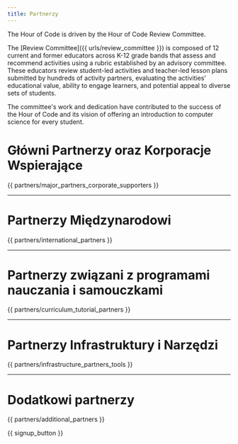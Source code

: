 ```yaml
---
title: Partnerzy
---
```


The Hour of Code is driven by the Hour of Code Review Committee.

The [Review Committee]({{ urls/review_committee }}) is composed of 12 current and former educators across K-12 grade bands that assess and recommend activities using a rubric established by an advisory committee. These educators review student-led activities and teacher-led lesson plans submitted by hundreds of activity partners, evaluating the activities' educational value, ability to engage learners, and potential appeal to diverse sets of students.

The committee's work and dedication have contributed to the success of the Hour of Code and its vision of offering an introduction to computer science for every student.

# Główni Partnerzy oraz Korporacje Wspierające

{{ partners/major_partners_corporate_supporters }}

* * *

# Partnerzy Międzynarodowi

{{ partners/international_partners }}

* * *

# Partnerzy związani z programami nauczania i samouczkami

{{ partners/curriculum_tutorial_partners }}

* * *

# Partnerzy Infrastruktury i Narzędzi

{{ partners/infrastructure_partners_tools }}

* * *

# Dodatkowi partnerzy

{{ partners/additional_partners }}

{{ signup_button }}
